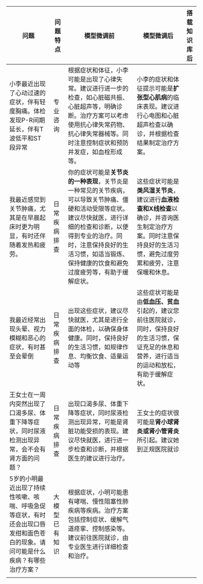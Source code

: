 

| 问题                                                         | 问题特点       | 模型微调前                                                   | 模型微调后                                                   | 搭载知识库后 |
| ------------------------------------------------------------ | -------------- | ------------------------------------------------------------ | ------------------------------------------------------------ | ------------ |
| 小李最近出现了心动过速的症状，伴有轻度胸痛。体检发现P-R间期延长，伴有T波低平和ST段异常 | 专业咨询       | 根据症状和体征，小李可能是出现了心律失常。建议进行进一步的检查，如心脏磁共振、心脏超声等，明确诊断。治疗方案可以考虑使用抗心律失常药物、抗心律失常器械等。同时注意控制症状和预防并发症，如血栓形成等。 | 小李的症状和体征提示可能是**扩张型心肌病**的临床表现。建议进行心电图和心脏超声检查以确诊，并根据检查结果制定治疗方案。 |              |
| 我最近感觉到关节肿痛，尤其是在早晨起床时更为明显，有时还伴随着发热和疲劳。 | 日常疾病排查   | 你的症状可能是**关节炎的一种表现**，关节炎是一种常见的关节疾病，可以导致关节肿痛、僵硬和活动受限等症状。建议尽快就医，进行详细的检查和诊断，以便得到专业的治疗。同时，注意保持良好的生活习惯，如适当锻炼、保持健康的饮食和避免过度疲劳等，有助于缓解症状。 | 这些症状可能是**类风湿关节炎**，建议进行**血液检查和X线检查**以确诊，并咨询医生制定治疗方案。同时注意保持良好的生活习惯，避免过度劳累和疲劳，注意保暖和休息。 |              |
| 我最近经常出现头晕、视力模糊和恶心的症状，有时甚至会晕倒     | 日常疾病排查   | 出现这些症状，建议尽快就医，尤其是进行全面的体检，以确保身体健康。同时，保持良好的生活习惯，如规律作息、均衡饮食、适量运动等 | 这些症状可能是由**低血压、贫血**引起的，建议您前往医院就诊，同时，保持良好的生活习惯，保证充足的休息和营养，进行适当的运动和放松，有助于缓解症状。 |              |
| 王女士在一周内突然出现了口渴多尿、体重下降等症状，同时尿液检测出现异常，会不会有肾方面的问题？ | 日常疾病排查   | 出现口渴多尿、体重下降等症状，同时尿液检测出现异常，可能是肾脏功能受损的表现。建议尽快就医，进行进一步检查和诊断，并根据医生的建议进行治疗。 | 王女士的症状很可能是**肾小球肾炎或肾小管肾炎**所引起。建议她到正规医院就诊 |              |
| 5岁的小明最近出现了持续性咳嗽、咳喘、呼吸急促等症状，有时还会出现口唇发绀和面色苍白的现象。请问可能是什么疾病？有哪些治疗方案？ | 大模型已有知识 | 根据症状，小明可能患有哮喘、慢性阻塞性肺疾病等疾病。治疗方案包括控制症状、缓解气道痉挛、控制感染等。建议前往医院就诊，由专业医生进行详细检查和治疗。 |                                                              |              |
|                                                              |                |                                                              |                                                              |              |